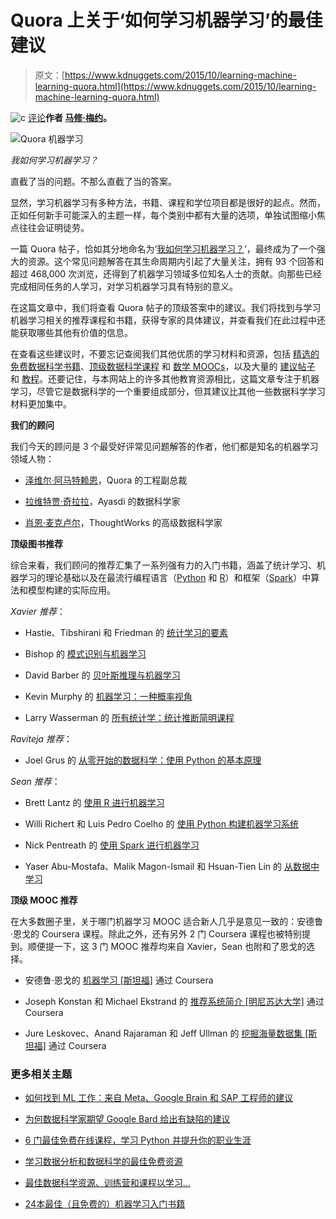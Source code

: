 # Quora 上关于‘如何学习机器学习’的最佳建议

> 原文：[https://www.kdnuggets.com/2015/10/learning-machine-learning-quora.html](https://www.kdnuggets.com/2015/10/learning-machine-learning-quora.html)

![c](../Images/3d9c022da2d331bb56691a9617b91b90.png) [评论](/2015/10/learning-machine-learning-quora.html/2#comments)**作者 [马修·梅约](https://twitter.com/mattmayo13)。**

![Quora 机器学习](../Images/4489991b7ae47b0b71baaa01d965dc5a.png)

*我如何学习机器学习？*

直截了当的问题。不那么直截了当的答案。

显然，学习机器学习有多种方法，书籍、课程和学位项目都是很好的起点。然而，正如任何新手可能深入的主题一样，每个类别中都有大量的选项，单独试图缩小焦点往往会证明徒劳。

一篇 Quora 帖子，恰如其分地命名为‘[我如何学习机器学习？](https://www.quora.com/How-do-I-learn-machine-learning-1)’，最终成为了一个强大的资源。这个常见问题解答在其生命周期内引起了大量关注，拥有 93 个回答和超过 468,000 次浏览，还得到了机器学习领域多位知名人士的贡献。向那些已经完成相同任务的人学习，对学习机器学习具有特别的意义。

在这篇文章中，我们将查看 Quora 帖子的顶级答案中的建议。我们将找到与学习机器学习相关的推荐课程和书籍，获得专家的具体建议，并查看我们在此过程中还能获取哪些其他有价值的信息。

在查看这些建议时，不要忘记查阅我们其他优质的学习材料和资源，包括 [精选的免费数据科学书籍](/2015/09/free-data-science-books.html)、[顶级数据科学课程](/2015/09/top-20-data-science-moocs.html) 和 [数学 MOOCs](/2015/09/15-math-mooc-data-science.html)，以及大量的 [建议帖子](/2015/10/5-steps-learn-data-science.html) 和 [教程](/2015/10/top-reddit-machine-learning-september.html)。还要记住，与本网站上的许多其他教育资源相比，这篇文章专注于机器学习，尽管它是数据科学的一个重要组成部分，但其建议比其他一些数据科学学习材料更加集中。

**我们的顾问**

我们今天的顾问是 3 个最受好评常见问题解答的作者，他们都是知名的机器学习领域人物：

+   [泽维尔·阿马特赖恩](https://www.quora.com/Xavier-Amatriain)，Quora 的工程副总裁

+   [拉维特贾·奇拉拉](https://www.quora.com/Raviteja-Chirala)，Ayasdi 的数据科学家

+   [肖恩·麦克卢尔](https://www.quora.com/Sean-McClure-3)，ThoughtWorks 的高级数据科学家

**顶级图书推荐**

综合来看，我们顾问的推荐汇集了一系列强有力的入门书籍，涵盖了统计学习、机器学习的理论基础以及在最流行编程语言（[Python](https://www.python.org/) 和 [R](https://www.r-project.org/)）和框架（[Spark](http://spark.apache.org/)）中算法和模型构建的实际应用。

*Xavier 推荐*：

+   Hastie、Tibshirani 和 Friedman 的 [统计学习的要素](http://statweb.stanford.edu/~tibs/ElemStatLearn/)

+   Bishop 的 [模式识别与机器学习](https://www.springer.com/us/book/9780387310732)

+   David Barber 的 [贝叶斯推理与机器学习](http://www.cambridge.org/us/academic/subjects/computer-science/pattern-recognition-and-machine-learning/bayesian-reasoning-and-machine-learning)

+   Kevin Murphy 的 [机器学习：一种概率视角](https://www.cs.ubc.ca/~murphyk/MLbook/)

+   Larry Wasserman 的 [所有统计学：统计推断简明课程](http://www.springer.com/de/book/9780387402727)

*Raviteja 推荐*：

+   Joel Grus 的 [从零开始的数据科学：使用 Python 的基本原理](http://shop.oreilly.com/product/0636920033400.do)

*Sean 推荐*：

+   Brett Lantz 的 [使用 R 进行机器学习](https://www.packtpub.com/big-data-and-business-intelligence/machine-learning-r)

+   Willi Richert 和 Luis Pedro Coelho 的 [使用 Python 构建机器学习系统](https://www.packtpub.com/big-data-and-business-intelligence/building-machine-learning-systems-python)

+   Nick Pentreath 的 [使用 Spark 进行机器学习](https://www.packtpub.com/big-data-and-business-intelligence/machine-learning-spark)

+   Yaser Abu-Mostafa、Malik Magon-Ismail 和 Hsuan-Tien Lin 的 [从数据中学习](http://amlbook.com/)

**顶级 MOOC 推荐**

在大多数圈子里，关于哪门机器学习 MOOC 适合新人几乎是意见一致的：安德鲁·恩戈的 Coursera 课程。除此之外，还有另外 2 门 Coursera 课程也被特别提到。顺便提一下，这 3 门 MOOC 推荐均来自 Xavier，Sean 也附和了恩戈的选择。

+   安德鲁·恩戈的 [机器学习 [斯坦福]](https://www.coursera.org/learn/machine-learning) 通过 Coursera

+   Joseph Konstan 和 Michael Ekstrand 的 [推荐系统简介 [明尼苏达大学]](https://www.coursera.org/learn/recommender-systems) 通过 Coursera

+   Jure Leskovec、Anand Rajaraman 和 Jeff Ullman 的 [挖掘海量数据集 [斯坦福]](https://www.coursera.org/course/mmds) 通过 Coursera

### 更多相关主题

+   [如何找到 ML 工作：来自 Meta、Google Brain 和 SAP 工程师的建议](https://www.kdnuggets.com/2022/08/corise-land-ml-job-advice-engineers-meta-google-brain-sap.html)

+   [为何数据科学家期望 Google Bard 给出有缺陷的建议](https://www.kdnuggets.com/2023/02/data-scientists-expect-flawed-advice-google-bard.html)

+   [6 门最佳免费在线课程，学习 Python 并提升你的职业生涯](https://www.kdnuggets.com/2022/11/corise-6-best-free-online-courses-python-boost-career.html)

+   [学习数据分析和数据科学的最佳免费资源](https://www.kdnuggets.com/2024/03/365datascience-best-free-resources-learn-data-analysis-data-science)

+   [最佳数据科学资源、训练营和课程以学习…](https://www.kdnuggets.com/2023/12/springboard-best-data-science-resources-bootcamp-courses-learn-data-science-new-year)

+   [24本最佳（且免费的）机器学习入门书籍](https://www.kdnuggets.com/2020/03/24-best-free-books-understand-machine-learning.html)
